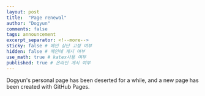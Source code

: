 ```yaml
---
layout: post
title:  "Page renewal"
author: "Dogyun"
comments: false
tags: announcement
excerpt_separator: <!--more-->
sticky: false # 메인 상단 고정 여부
hidden: false # 메인에 게시 여부
use_math: true # katex사용 여부
published: true # 온라인 게시 여부
---
```


Dogyun's personal page has been deserted for a while, and a new page has been created with GitHub Pages.